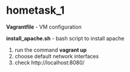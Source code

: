 # hometask_1
**Vagrantfile** - VM configuration

**install_apache.sh** - bash script to install apache

1. run the command **vagrant up**
2. choose default network interfaces
3. check http://localhost:8080/

